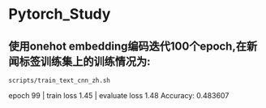 # Pytorch_Study

## 使用onehot embedding编码迭代100个epoch,在新闻标签训练集上的训练情况为:
```shell
scripts/train_text_cnn_zh.sh
```
epoch 99 | train loss 1.45 | evaluate loss 1.48
Accuracy: 0.483607
